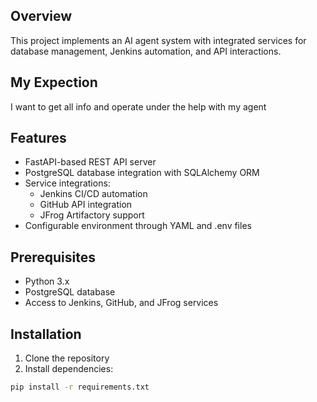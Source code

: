 ## Overview
This project implements an AI agent system with integrated services for database management, Jenkins automation, and API interactions.

## My Expection
I want to get all info and operate under the help with my agent

## Features
- FastAPI-based REST API server
- PostgreSQL database integration with SQLAlchemy ORM
- Service integrations:
  - Jenkins CI/CD automation
  - GitHub API integration
  - JFrog Artifactory support
- Configurable environment through YAML and .env files

## Prerequisites
- Python 3.x
- PostgreSQL database
- Access to Jenkins, GitHub, and JFrog services

## Installation
1. Clone the repository
2. Install dependencies:
```sh
pip install -r requirements.txt